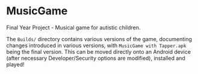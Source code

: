 # MusicGame
Final Year Project - Musical game for autistic children.

The `Builds/` directory contains various versions of the game, documenting changes introduced in various versions, with `MusicGame with Tapper.apk` being the final version. This can be moved directly onto an Android device (after necessary Developer/Security options are modified), installed and played!

